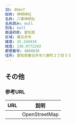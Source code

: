 ```yaml
---
ID: 4Omn7
総称: 神明神社
名称: 八事神明社
名称読み: null
別名: null
都道府県: 愛知県
区域: 春日井市
緯度: 35.244434
経度: 136.9772293
郵便番号: 4860836
住所: 愛知県春日井市八事町２丁目５５
---
```


## その他

### 参考URL

| URL | 説明          |
| --- | ------------- |
|     | OpenStreetMap |
